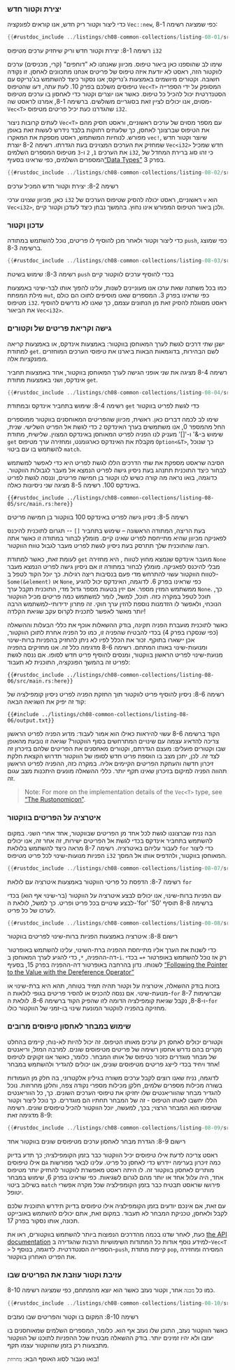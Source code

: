 ### יצירת וקטור חדש

כדי ליצור וקטור ריק חדש, אנו קוראים לפונקציה `Vec::new`, כפי שמציגה רשימה 8-1:

```rust
{{#rustdoc_include ../listings/ch08-common-collections/listing-08-01/src/main.rs:here}}
```

<span class="caption">רשימה 8-1: יצירת וקטור חדש וריק שיחזיק ערכים מטיפוס `i32`</span>

שימו לב שהוספנו כאן ביאור טיפוס. מכיוון שאנחנו לא "דוחפים" (קרי, מכניסים) ערכים לווקטור הזה, ראסט לא יודעת איזה טיפוס של פריטים אנחנו מתכוונים לאחסן. זו נקודה חשובה. וקטורים מיושמים באמצעות ג’נריקס; אנו נסקור כיצד להשתמש בג’נריקס עם טיפוסים משלכם בפרק 10. לעת עתה, דעו שהטיפוס `Vec<T>` המסופק על ידי הספרייה הסטנדרטית יכול להכיל כל טיפוס. כאשר אנו יוצרים וקטור כדי לאחסון בו ערכים מטיפוס מסוים, אנו יכולים לציין זאת בסוגריים משולשים. ברשימה 8-1, אמרנו לראסט שה-`Vec<T>` שהגדרנו כעת יכיל פריטים מטיפוס `i32`.

לעתים קרובות ניצור `Vec<T>` עם מספר מסוים של ערכים ראשוניים, וראסט תסיק מהם את הטיפוס שברצונך לאחסן, כך שלעתים רחוקות בלבד נידרש לעשות זאת באופן מפורש. לנוחיות המשתמש, ראסט מספקת את המאקרו `vec!`, שיוצר וקטור חדש שמחזיק את הערכים המצוינים בעת הגדרתו. רשימה 8-2 יוצרת `Vec<i32>` חדש שמכיל את הערכים `1`, `2` ו-`3` מטיפוס המספרים השלמים `i32`, כי זהו סוג ברירת המחדל של המספרים השלמים, כפי שראינו בסעיף[“Data Types”][data-types]<!-- ignore --> בפרק 3.

```rust
{{#rustdoc_include ../listings/ch08-common-collections/listing-08-02/src/main.rs:here}}
```

<span class="caption">רשימה 8-2: יצירת וקטור חדש המכיל ערכים</span>

כאן, מכיוון שצוינו ערכי `i32` ראשוניים, ראסט יכולה להסיק שטיפוס הערכים של `v` הוא `Vec<i32>`, ולכן ביאור הטיפוס המפורש אינו נחוץ. בהמשך נבחן כיצד לעדכן וקטור קיים.

### עדכון וקטור

כדי ליצור וקטור ולאחר מכן להוסיף לו פריטים, נוכל להשתמש במתודה `push`, כפי שמוצג ברשימה 8-3.

```rust
{{#rustdoc_include ../listings/ch08-common-collections/listing-08-03/src/main.rs:here}}
```

<span class="caption">רשימה 8-3: שימוש בשיטת `push` בכדי להוסיף ערכים לווקטור קיים</span>

כמו בכל משתנה שאת ערכו אנו מעוניינים לשנות, עלינו להפוך אותו לבר-שינוי באמצעות מילת המפתח `mut`, כפי שראינו בפרק 3. המספרים שאנו מוסיפים לתוכו הם כולם מטיפוס `i32`. ראסט מסוגלת להסיק זאת מן הנתונים עצמם, כך שאנו לא נדרשים להוסיף את הביאור `Vec<i32>`.

### גישה וקריאת פריטים של וקטורים

ישנן שתי דרכים לגשת לערך המאוחסן בווקטור: באמצעות אינדקס, או באמצעות קריאה למתודת `get`. לשם הבהירות, בדוגמאות הבאות ביארנו את טיפוסי הערכים המוחזרים מפונקציות אלה.

רשימה 8-4 מציגה את שני אופני הגישה לערך המאוחסן בווקטור, אחד באמצעות תחביר אינדקס, ושני באמצעות מתודת `get`.

```rust
{{#rustdoc_include ../listings/ch08-common-collections/listing-08-04/src/main.rs:here}}
```

<span class="caption">רשימה 8-4: שימוש בתחביר אינדקס ובמתודת `get` כדי לגשת לפריט בווקטור</span>

שימו לב לכמה דברים כאן. ראשית, מכיוון שהפריטים המאוחסנים בווקטור ממוספרים החל מהמספר 0, אנו משתמשים בערך האינדקס `2` כדי לגשת אל הפריט השלישי. שנית, שימוש ב-&' ו-'[]' מעניק לנו הפניה לפריט המאוחסן באינדקס המצוין. שלישית, מתודת `get` מקבלת את האינדקס כארגומנט, ומחזירה ערך מטיפוס `Option<&T>`, כך שנוכל להשתמש בו עם ביטוי `match`.

הסיבה שראסט מספקת את שתי הדרכים הללו לגשת לפריט היא כדי לאפשר למשתמש לבחור כיצד התוכנית תתנהג בעת ניסיון גישה לפריט הנמצא אל מעבר לגבולות הווקטור. כדוגמה, בואו נראה מה קורה כשיש לנו וקטור בן חמישה פריטים, וננסה לגשת לפריט באינדקס 100. רשימה 8-5 מציגה שני ניסיונות כאלה.

```rust,should_panic,panics
{{#rustdoc_include ../listings/ch08-common-collections/listing-08-05/src/main.rs:here}}
```

<span class="caption">רשימה 8-5: ניסיון גישה לפריט באינדקס 100 בווקטור בן חמישה פריטים</span>

בעת הריצה, המתודה הראשונה – שימוש בתחביר `[]` -- תגרום לתוכנית להיכנס לפאניקה מכיוון שהיא מתייחסת לפריט שאינו קיים. מומלץ לבחור במתודה זו כאשר אתה רוצה שהתוכנית שלך תתרסק בעת ניסיון לגשת לפריט מעבר לגבול טווח הווקטור.

לעומת זאת, כאשר למתודת `get` מועבר אינדקס שנמצא מחוץ לטווח , היא מחזירה `None` מבלי להיכנס לפאניקה. מומלץ לבחור במתודה זו אם ניסיון גישה לפריט הנמצא מעבר לטווח הווקטור עשוי להתרחש מדי פעם בנסיבות ריצה רגילות. כך יוכל הקוד לטפל ב-`Some(&element)` או `None`, כפי שראינו בפרק 6. לדוגמה, האינדקס יכול להגיע ממשתמש המזין מספר. אם יזין בטעות מספר גדול מדי, התוכנית תקבל ערך `None`. כך, תוכל לטפל במקרה כזה. תוכל, למשל, לומר למשתמש כמה פריטים מכיל הווקטור הנוכחי, ולאפשר לו הזדמנות נוספת להזין ערך חוקי. זה פתרון ידידותי-למשתמש הרבה יותר מאשר לאפשר לתכנית לקרוס עקב שגיאת הקלדה!

כאשר לתוכנית מועברת הפניה תקינה, בודק ההשאלות אוכף את כללי הבעלות וההשאלה (כפי שנסקרו בפרק 4) בכדי להבטיח שהפניה זו, כמו כל הפניה אחרת לתוכן הווקטור, אכן יישארו בתוקף. זכור את הכלל לפיו לא ניתן להחזיק בהפניות ברות-שינוי ומנועות-שינוי באותו המתחם. רשימה 8-6 מדגימה כלל זה. אנו מחזיקים בהפניה מנועת-שינוי לפריט הראשון בווקטור, ומנסים להוסיף פריט חדש לסופו. אם ננסה לגשת לפריט זה בהמשך הפונקציה, התוכנית לא תעבוד:

```rust,ignore,does_not_compile
{{#rustdoc_include ../listings/ch08-common-collections/listing-08-06/src/main.rs:here}}
```

<span class="caption">רשימה 8-6: ניסיון להוסיף פריט לווקטור תוך החזקת הפניה לפריט</span> ניסיון קומפילציה של קוד זה יפיק את השגיאה הבאה:

```console
{{#include ../listings/ch08-common-collections/listing-08-06/output.txt}}
```

הקוד ברשימה 8-6 עשוי להיראות כאילו הוא אמור לעבוד: מדוע הפניה לפריט הראשון צריכה להדאיג עצמה עם שינויים המתרחשים בסוף הווקטור? שגיאה זו נובעת מהאופן שבו וקטורים פועלים: מעצם הגדרתם, וקטורים מאחסנים את הפריטים שלהם בזיכרון זה לצד זה. לכן, יתכן מצב בו הוספת פריט חדש לסופו של הווקטור תדרוש הקצאת חלקת זיכרון חדשה והעתקת הפריטים הקיימים אליה. במקרה כזה, ההפניה לפריט הראשון תהווה הפניה למיקום בזיכרון שאינו תקף יותר. כללי ההשאלה מונעים היתכנות מצב עגום זה.

> Note: For more on the implementation details of the `Vec<T>` type, see [“The
> Rustonomicon”][nomicon].

### איטרציה על הפריטים בווקטור

הבה נניח שברצוננו לגשת לכל אחד מן הפריטים שבווקטור, אחד אחרי השני. במקום להשתמש בתחביר אינדקס בכדי לגשת אל הפריטים ישירות, זה אחר זה, אנו יכולים לעבור עליהם באיטרציה. רשימה 8-7 מראה כיצד להשתמש בלולאת `for` כדי ליצור הפניות מנועות-שינוי לכל פריט מטיפוס `i32` המאוחסן בווקטור, ולהדפיס אותו אל המסך.

```rust
{{#rustdoc_include ../listings/ch08-common-collections/listing-08-07/src/main.rs:here}}
```

<span class="caption">רשימה 8-7: הדפסת כל פריטי הווקטור באמצעות איטרציה עם לולאת `for`</span>

עם הפניות ברות-שינוי, אנו יכולים לבצע איטרציה על הווקטור (בר-שינוי אף הוא) בכדי לבצע שינויים בכל פריט ופריט. כך למשל, לולאת ה-'for' ברשימה 8-8 תוסיף '50' לערכו של כל פריט.

```rust
{{#rustdoc_include ../listings/ch08-common-collections/listing-08-08/src/main.rs:here}}
```

<span class="caption">רישום 8-8: איטרציה באמצעות הפניות ברות-שינוי לפריטים בווקטור</span>

כדי לשנות את הערך אליו מתייחסת ההפניה ברת-השינוי, עלינו להשתמש באופרטור דה-ההפניה, `*`, כדי להגיע לערך המאוחסן ב-`i`. רק אז נוכל להשתמש באופרטור `+=` בכדי לשנותו. נדון בהרחבה באופרטור דה-ההפניה בפרק 15, בסעיף [“Following the Pointer to the Value with the Dereference Operator”][deref]<!-- ignore -->

בזכות בודק ההשאלה, איטרציה על וקטור תהיה תמיד בטוחה, תהא היא ברת-שינוי או מנועת-שינוי. אם ננסה להכניס או להסיר פריטים בגופי לולאות ה-`for` שברשימות 8-7 ו-8-8, נקבל שגיאת קומפילציה הדומה לזו שהפיק הקוד ברשימה 8-6. לולאת ה-`for` מחזיקה בהפניה לווקטור המונעת שינוי בו-זמני של הווקטור כולו.

### שימוש במבחר לאחסון טיפוסים מרובים

וקטורים יכולים לאחסן רק ערכים מאותו הטיפוס. זה יכול להיות לא-נוח; קיימים בהחלט מקרים בהם נדרש אחסון רשימה של פריטים מטיפוסים שונים. למרבה המזל, וריאנטים של מבחר מוגדרים כזכור כטיפוס של אותו המבחר. כלומר, כאשר אנו זקוקים לטיפוס אחד ויחיד בכדי לייצג פריטים מטיפוסים שונים, אנו יכולים להגדיר ולהשתמש במבחר!

לדוגמה, נניח שאנו רוצים לקבל ערכים משורה בגיליון אלקטרוני, בה חלק מן העמודות בשורה מכילות מספרים שלמים, חלקן מכילות מספרי נקודה צפה, וחלקן מחרוזות. נוכל להגדיר מבחר שהווריאנטים שלו יחזיקו את טיפוסי הערכים השונים. כך, כל הווריאנטים הללו יחשבו לאותו הטיפוס - זה של המבחר תחתיו הם מוגדרים. כך נוכל ליצור וקטור שטיפוסו הוא המבחר הרצוי; בכך, למעשה, יוכל הווקטור להכיל טיפוסים שונים. רשימה 8-9 מדגימה זאת:

```rust
{{#rustdoc_include ../listings/ch08-common-collections/listing-08-09/src/main.rs:here}}
```

<span class="caption">רישום 8-9: הגדרת מבחר לאחסון ערכים מטיפוסים שונים בווקטור אחד</span>

ראסט צריכה לדעת אילו טיפוסים יכיל הווקטור כבר בזמן הקומפילציה; כך תדע בדיוק כמה זיכרון בערימה יידרש כדי לאחסן כל פריט. עלינו לבאר מפורשות גם אילו טיפוסים מותרים לאחסון בווקטור זה. לו היתה ראסט מאפשרת לווקטור להחזיק יותר מטיפוס אחד, היה עלול אחד או יותר מהם לגרום לשגיאות. כפי שראינו בפרק 6, שימוש במבחר בשילוב ביטוי `match` פירושו שראסט תבטיח כבר בזמן הקומפילציה שכל מקרה אפשרי יטופל.

עם זאת, אם אינכם יודעים בזמן הקומפילציה אילו טיפוסים בדיוק תידרש התוכנית שלכם לקבל ולאחסן, טכניקת המבחר לא תעבוד. במקום זאת, אתם יכולים להשתמש באובייקט תכונה, אותו נסקור בפרק 17.

כעת, לאחר שדנו בכמה מהדרכים הנפוצות ביותר להשתמש בווקטורים, ראו את [the API documentation][vec-api]<!-- ignore --> למידע נוסף אודות כל המתודות השימושיות הרבות שהגדירה ב-`Vec<T >` הספרייה הסנטדרטית. לדוגמה, בנוסף ל-`push`, קיימת מתודת `pop`, המסירה ומחזירה את הפריט האחרון בווקטור.

### עזיבת וקטור עוזבת את הפריטים שבו

כמו כל `מבנה` אחר, וקטור נעזב כאשר הוא יוצא מהמתחם, כפי שמציגה רשימה 8-10.

```rust
{{#rustdoc_include ../listings/ch08-common-collections/listing-08-10/src/main.rs:here}}
```

<span class="caption">רשימה 8-10: המקום בו וקטור והפריטים שבו נעזבים </span>

כאשר הווקטור נעזב, התוכן שלו נעזב אף הוא. כלומר, המספרים השלמים שמאוחסנים בו יעזבו ולא יהיו זמינים יותר. בודק ההשאלה מבטיח שכל ההפניות לתוכנו של הווקטור מתבצעות רק בזמן שהווקטור עצמו תקף.

בואו נעבור לסוג האוסף הבא: `מחרוזת`!

[data-types]: ch03-02-data-types.html#data-types
[nomicon]: ../nomicon/vec/vec.html
[vec-api]: ../std/vec/struct.Vec.html
[deref]: ch15-02-deref.html#following-the-pointer-to-the-value-with-the-dereference-operator
